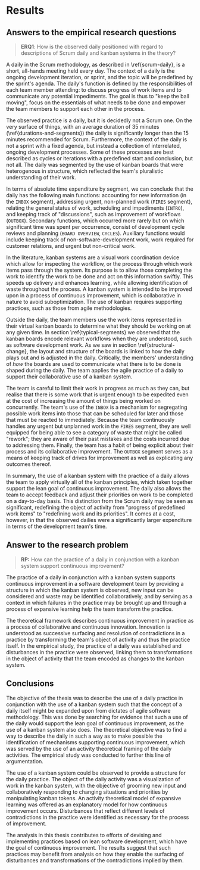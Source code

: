 
# Results

## Answers to the empirical research questions

> **ERQ1**: How is the observed daily positioned with regard to descriptions of Scrum daily and kanban systems in the theory?

A daily in the Scrum methodology, as described in \ref{scrum-daily}, is a short, all-hands meeting held every day. The context of a daily is the ongoing development iteration, or sprint, and the topic will be predefined by the sprint's agenda. The daily's function is defined by the responsibilities of each team member attending: to discuss progress of work items and to communicate any potential impediments. The goal is thus to "keep the ball moving", focus on the essentials of what needs to be done and empower the team members to support each other in the process.

The observed practice is a daily, but it is decidedly not a Scrum one. On the very surface of things, with an average duration of 35 minutes (\ref{durations-and-segments}) the daily is significantly longer than the 15 minutes recommended for Scrum. Furthermore, the context of the daily is not a sprint with a fixed agenda, but instead a collection of interrelated, ongoing development processes. Some of these processes are best described as cycles or iterations with a predefined start and conclusion, but not all. The daily was segmented by the use of kanban boards that were heterogenous in structure, which reflected the team's pluralistic understanding of their work.

In terms of absolute time expenditure by segment, we can conclude that the daily has the following main functions: accounting for new information (in the `INBOX` segment), addressing urgent, non-planned work (`FIRES` segment), relating the general status of work, scheduling and impediments (`INTRO`), and keeping track of "discussions", such as improvement of workflows (`OUTBOX`).  Secondary functions, which occurred more rarely but on which significant time was spent per occurrence, consist of development cycle reviews and planning (`BOARD OVERVIEW`, `CYCLES`). Auxiliary functions would include keeping track of non-software-development work, work required for customer relations, and urgent but non-critical work.

In the literature, kanban systems are a visual work coordination device which allow for inspecting the workflow, or the process through which work items pass through the system. Its purpose is to allow those completing the work to identify the work to be done and act on this information swiftly. This speeds up delivery and enhances learning, while allowing identification of waste throughout the process. A kanban system is intended to be improved upon in a process of continuous improvement, which is collaborative in nature to avoid suboptimization. The use of kanban requires supporting practices, such as those from agile methodologies.

<!--
Kanban system
- Visualize the workflow
- Limit work in progress
- measure and manage flow
- make process policies explicit
- improve collaboratively
- not a standalone practice but requires support
- supports ability to see waste
-->

Outside the daily, the team members use the work items represented in their virtual kanban boards to determine what they should be working on at any given time. In section \ref{typical-segments} we observed that the kanban boards encode relevant workflows when they are understood, such as software development work. As we saw in section \ref{structural-change}, the layout and structure of the boards is linked to how the daily plays out and is adjusted in the daily. Critically, the members' understanding of *how* the boards are used to communicate what there is to be done is shaped during the daily. The team applies the agile practice of a daily to support their collaborative use of a kanban system.

The team is careful to limit their work in progress as much as they can, but realise that there is some work that is urgent enough to be expedited even at the cost of increasing the amount of things being worked on concurrently. The team's use of the `INBOX` is a mechanism for segregating possible work items into those that can be scheduled for later and those that must be reacted to immediately. Because the team continuously handles any urgent but unplanned work in the `FIRES` segment, they are well equipped for being able to see a category of waste that might be called "rework"; they are aware of their past mistakes and the costs incurred due to addressing them. Finally, the team has a habit of being explicit about their process and its collaborative improvement. The `OUTBOX` segment serves as a means of keeping track of drives for improvement as well as explicating any outcomes thereof.

In summary, the use of a kanban system with the practice of a daily allows the team to apply virtually all of the kanban principles, which taken together support the lean goal of continuous improvement. The daily also allows the team to accept feedback and adjust their priorities on work to be completed on a day-to-day basis. This distinction from the Scrum daily may be seen as significant, redefining the object of activity from "progress of predefined work items" to "redefining work and its priorities". It comes at a cost, however, in that the observed dailies were a significantly larger expenditure in terms of the development team's time.

## Answer to the research problem

> **RP:** How can the practice of a daily in conjunction with a kanban system support continuous improvement?

The practice of a daily in conjunction with a kanban system supports continuous improvement in a software development team by providing a structure in which the kanban system is observed, new input can be considered and waste may be identified collaboratively, and by serving as a context in which failures in the practice may be brought up and through a process of expansive learning help the team transform the practice.

The theoretical framework describes continuous improvement in practice as a process of collaborative and continuous innovation. Innovation is understood as successive surfacing and resolution of contradictions in a practice by transforming the team's object of activity and thus the practice itself. In the empirical study, the practice of a daily was established and disturbances in the practice were observed, linking them to transformations in the object of activity that the team encoded as changes to the kanban system.

## Conclusions

The objective of the thesis was to describe the use of a daily practice in conjunction with the use of a kanban system such that the concept of a daily itself might be expanded upon from dictates of agile software methodology. This was done by searching for evidence that such a use of the daily would support the lean goal of continuous improvement, as the use of a kanban system also does. The theoretical objective was to find a way to describe the daily in such a way as to make possible the identification of mechanisms supporting continuous improvement, which was served by the use of an activity theoretical framing of the daily activities. The empirical study was conducted to further this line of argumentation.

The use of a kanban system could be observed to provide a structure for the daily practice. The object of the daily activity was a visualization of work in the kanban system, with the objective of grooming new input and collaboratively responding to changing situations and priorities by manipulating kanban tokens. An activity theoretical model of expansive learning was offered as an explanatory model for how continuous improvement occurs. Disturbances that reflect different levels of contradictions in the practice were identified as necessary for the process of improvement.

The analysis in this thesis contributes to efforts of devising and implementing practices based on lean software development, which have the goal of continuous improvement. The results suggest that such practices may benefit from analysis on how they enable the surfacing of disturbances and transformations of the contradictions implied by them.
